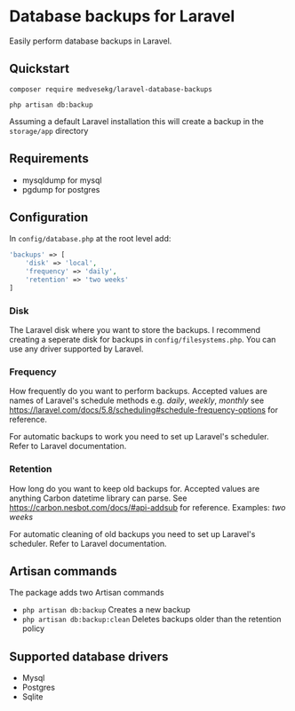 # Database backups for Laravel

Easily perform database backups in Laravel.

## Quickstart

`composer require medvesekg/laravel-database-backups`

`php artisan db:backup`

Assuming a default Laravel installation this will create a backup in the `storage/app` directory

## Requirements
- mysqldump for mysql
- pgdump for postgres

## Configuration
In `config/database.php` at the root level add:

```php
'backups' => [
    'disk' => 'local',
    'frequency' => 'daily',
    'retention' => 'two weeks'
]
```

### Disk
The Laravel disk where you want to store the backups. I recommend creating a seperate disk for backups in `config/filesystems.php`. You can use any driver supported by Laravel.

### Frequency
How frequently do you want to perform backups. Accepted values are names of Laravel's schedule methods e.g. *daily*, *weekly*, *monthly* see https://laravel.com/docs/5.8/scheduling#schedule-frequency-options for reference.

For automatic backups to work you need to set up Laravel's scheduler. Refer to Laravel documentation.

### Retention
How long do you want to keep old backups for. Accepted values are anything Carbon datetime library can parse. See https://carbon.nesbot.com/docs/#api-addsub for reference. Examples: *two weeks*

For automatic cleaning of old backups you need to set up Laravel's scheduler. Refer to Laravel documentation.

## Artisan commands
The package adds two Artisan commands
- `php artisan db:backup` Creates a new backup
- `php artisan db:backup:clean` Deletes backups older than the retention policy


## Supported database drivers
- Mysql
- Postgres
- Sqlite
